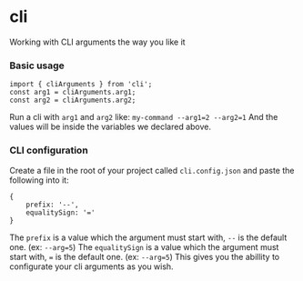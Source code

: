 # cli
Working with CLI arguments the way you like it

### Basic usage
```
import { cliArguments } from 'cli';
const arg1 = cliArguments.arg1;
const arg2 = cliArguments.arg2;
```
Run a cli with `arg1` and `arg2`
like: `my-command --arg1=2 --arg2=1`
And the values will be inside the variables we declared above.

### CLI configuration
Create a file in the root of your project called `cli.config.json`
and paste the following into it:
```
{
    prefix: '--',
    equalitySign: '='
}
```
The `prefix` is a value which the argument must start with, `--` is the default one. (ex: `--arg=5`)
The `equalitySign` is a value which the argument must start with, `=` is the default one. (ex: `--arg=5`)
This gives you the abillity to configurate your cli arguments as you wish.